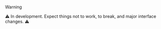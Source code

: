 > [!WARNING]
> ⚠️ In development. Expect things not to work, to break, and major interface changes. ⚠️
